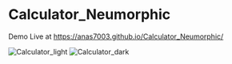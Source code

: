 # Calculator_Neumorphic
Demo Live at https://anas7003.github.io/Calculator_Neumorphic/

![Calculator_light](https://user-images.githubusercontent.com/111463267/194747431-bd6cca13-966f-4b7f-ad06-88d37bf5efc6.jpg)
![Calculator_dark](https://user-images.githubusercontent.com/111463267/194747676-09d8a3ca-76de-4c1c-a07b-fe796ad54443.jpg)



